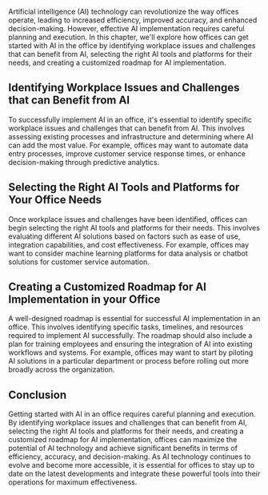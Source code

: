
Artificial intelligence (AI) technology can revolutionize the way offices operate, leading to increased efficiency, improved accuracy, and enhanced decision-making. However, effective AI implementation requires careful planning and execution. In this chapter, we'll explore how offices can get started with AI in the office by identifying workplace issues and challenges that can benefit from AI, selecting the right AI tools and platforms for their needs, and creating a customized roadmap for AI implementation.

Identifying Workplace Issues and Challenges that can Benefit from AI
--------------------------------------------------------------------

To successfully implement AI in an office, it's essential to identify specific workplace issues and challenges that can benefit from AI. This involves assessing existing processes and infrastructure and determining where AI can add the most value. For example, offices may want to automate data entry processes, improve customer service response times, or enhance decision-making through predictive analytics.

Selecting the Right AI Tools and Platforms for Your Office Needs
----------------------------------------------------------------

Once workplace issues and challenges have been identified, offices can begin selecting the right AI tools and platforms for their needs. This involves evaluating different AI solutions based on factors such as ease of use, integration capabilities, and cost effectiveness. For example, offices may want to consider machine learning platforms for data analysis or chatbot solutions for customer service automation.

Creating a Customized Roadmap for AI Implementation in your Office
------------------------------------------------------------------

A well-designed roadmap is essential for successful AI implementation in an office. This involves identifying specific tasks, timelines, and resources required to implement AI successfully. The roadmap should also include a plan for training employees and ensuring the integration of AI into existing workflows and systems. For example, offices may want to start by piloting AI solutions in a particular department or process before rolling out more broadly across the organization.

Conclusion
----------

Getting started with AI in an office requires careful planning and execution. By identifying workplace issues and challenges that can benefit from AI, selecting the right AI tools and platforms for their needs, and creating a customized roadmap for AI implementation, offices can maximize the potential of AI technology and achieve significant benefits in terms of efficiency, accuracy, and decision-making. As AI technology continues to evolve and become more accessible, it is essential for offices to stay up to date on the latest developments and integrate these powerful tools into their operations for maximum effectiveness.
